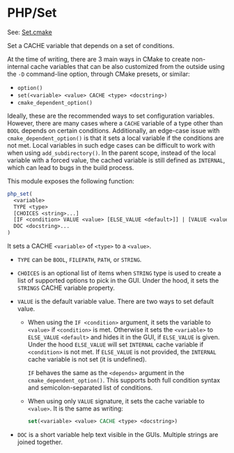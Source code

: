 # PHP/Set

See: [Set.cmake](https://github.com/petk/php-build-system/tree/master/cmake/cmake/modules/PHP/Set.cmake)

Set a CACHE variable that depends on a set of conditions.

At the time of writing, there are 3 main ways in CMake to create non-internal
cache variables that can be also customized from the outside using the `-D`
command-line option, through CMake presets, or similar:
* `option()`
* `set(<variable> <value> CACHE <type> <docstring>)`
* `cmake_dependent_option()`

Ideally, these are the recommended ways to set configuration variables. However,
there are many cases where a `CACHE` variable of a type other than `BOOL`
depends on certain conditions. Additionally, an edge-case issue with
`cmake_dependent_option()` is that it sets a local variable if the conditions
are not met. Local variables in such edge cases can be difficult to work with
when using `add_subdirectory()`. In the parent scope, instead of the local
variable with a forced value, the cached variable is still defined as
`INTERNAL`, which can lead to bugs in the build process.

This module exposes the following function:

```cmake
php_set(
  <variable>
  TYPE <type>
  [CHOICES <string>...]
  [IF <condition> VALUE <value> [ELSE_VALUE <default>]] | [VALUE <value>]
  DOC <docstring>...
)
```

It sets a CACHE `<variable>` of `<type>` to a `<value>`.

* `TYPE` can be `BOOL`, `FILEPATH`, `PATH`, or `STRING`.

* `CHOICES` is an optional list of items when `STRING` type is used to create
  a list of supported options to pick in the GUI. Under the hood, it sets the
  `STRINGS` CACHE variable property.

* `VALUE` is the default variable value. There are two ways to set default
  value.

  * When using the `IF <condition>` argument, it sets the variable to `<value>`
    if `<condition>` is met. Otherwise it sets the `<variable>` to `ELSE_VALUE`
    `<default>` and hides it in the GUI, if `ELSE_VALUE` is given. Under the
    hood `ELSE_VALUE` will set `INTERNAL` cache variable if `<condition>` is not
    met. If `ELSE_VALUE` is not provided, the `INTERNAL` cache variable is not
    set (it is undefined).

    `IF` behaves the same as the `<depends>` argument in the
    `cmake_dependent_option()`. This supports both full condition syntax and
    semicolon-separated list of conditions.

  * When using only `VALUE` signature, it sets the cache variable to `<value>`.
    It is the same as writing:

    ```cmake
    set(<variable> <value> CACHE <type> <docstring>)
    ```

* `DOC` is a short variable help text visible in the GUIs. Multiple strings are
  joined together.
